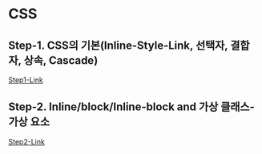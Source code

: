 # CSS

## Step-1. CSS의 기본(Inline-Style-Link, 선택자, 결합자, 상속, Cascade)
[Step1-Link](https://github.com/hongwontae/CSS/blob/main/CSSMemo/CSS%20Section%201%20(12~24)%20CSS%20Concepts%20Basic.txt)

## Step-2. Inline/block/Inline-block and 가상 클래스-가상 요소
[Step2-Link](https://github.com/hongwontae/CSS/blob/main/CSSMemo/CSS%20Section%201%20(12~24)%20CSS%20Concepts%20Basic.txt)